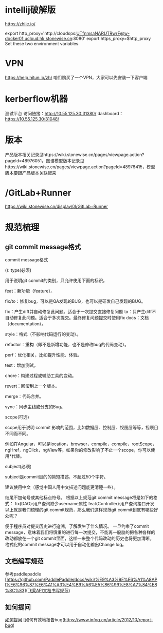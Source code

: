 # intellij破解版
https://zhile.io/

export http_proxy='http://cloudops:UTfnmsaNARUTRwrF@w-docker01.ucloud.hk.stonewise.cn:8080' 
export https_proxy=$http_proxy
Set these two environment variables


# VPN
https://help.hitun.io/zh/
咱们购买了一个VPN，大家可以先安装一下客户端


# kerberflow机器
测试平台
访问链接：http://10.55.125.30:31380/
dashboard：https://10.55.125.30:31048/ 

# 版本
产品版本相关记录见https://wiki.stonewise.cn/pages/viewpage.action?pageId=48976051，图谱模型版本记录见https://wiki.stonewise.cn/pages/viewpage.action?pageId=48976415，模型版本要跟产品版本关联起来

# /GitLab+Runner
https://wiki.stonewise.cn/display/0I/GitLab+Runner

# 规范梳理
## git commit message格式
commit message格式

<type>(<scope>): <subject>
type(必须)

用于说明git commit的类别，只允许使用下面的标识。

feat：新功能（feature）。

fix/to：修复bug，可以是QA发现的BUG，也可以是研发自己发现的BUG。

fix：产生diff并自动修复此问题。适合于一次提交直接修复问题
to：只产生diff不自动修复此问题。适合于多次提交。最终修复问题提交时使用fix
docs：文档（documentation）。

style：格式（不影响代码运行的变动）。

refactor：重构（即不是新增功能，也不是修改bug的代码变动）。

perf：优化相关，比如提升性能、体验。

test：增加测试。

chore：构建过程或辅助工具的变动。

revert：回滚到上一个版本。

merge：代码合并。


sync：同步主线或分支的Bug。

scope(可选)

scope用于说明 commit 影响的范围，比如数据层、控制层、视图层等等，视项目不同而不同。

例如在Angular，可以是location，browser，compile，compile，rootScope， ngHref，ngClick，ngView等。如果你的修改影响了不止一个scope，你可以使用*代替。

subject(必须)

subject是commit目的的简短描述，不超过50个字符。

建议使用中文（感觉中国人用中文描述问题能更清楚一些）。

结尾不加句号或其他标点符号。
根据以上规范git commit message将是如下的格式：
fix(DAO):用户查询缺少username属性 
feat(Controller):用户查询接口开发
以上就是我们梳理的git commit规范，那么我们这样规范git commit到底有哪些好处呢？

便于程序员对提交历史进行追溯，了解发生了什么情况。
一旦约束了commit message，意味着我们将慎重的进行每一次提交，不能再一股脑的把各种各样的改动都放在一个git commit里面，这样一来整个代码改动的历史也将更加清晰。
格式化的commit message才可以用于自动化输出Change log。

## 文档编写规范
参考paddlepaddle
[https://github.com/PaddlePaddle/docs/wiki/%E9%A3%9E%E6%A1%A8API%E6%96%87%E6%A1%A3%E4%B9%A6%E5%86%99%E8%A7%84%E8%8C%83](飞桨API文档书写规范)

## 如何提问
[如何提问](https://github.com/ryanhanwu/How-To-Ask-Questions-The-Smart-Way/blob/main/README-zh_CN.md)
[如何有效地报告bug(https://www.infoq.cn/article/2012/10/report-bug)